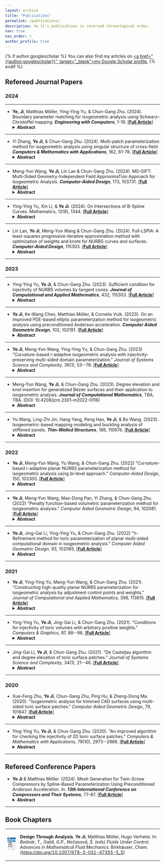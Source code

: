 ```yaml
---
layout: archive
title: "Publications"
permalink: /publications/
description: Ye Ji's publications in reversed chronological order.
nav: true
nav_order: 1
author_profile: true
---
```


{% if author.googlescholar %}
  You can also find my articles on <u><a href="{{author.googlescholar}}", target="_blank">my Google Scholar profile</a>.</u>
{% endif %}

## Refereed Journal Papers

### 2024
---

- **Ye, Ji**, Matthias Möller, Ying-Ying Yu, & Chun-Gang Zhu. (2024). Boundary parameter matching for isogeometric analysis using Schwarz–Christoffel mapping. ***Engineering with Computers***, 1-19. [[**Full Article**]](https://doi.org/10.1007/s00366-024-02020-z)
  <details>
    <summary><strong>Abstract</strong></summary>
    Isogeometric analysis has brought a paradigm shift in integrating computational simulations with geometric designs across engineering disciplines. This technique necessitates analysis-suitable parameterization of physical domains to fully harness the synergy between Computer-Aided Design and Computer-Aided Engineering analyses. Existing methods often fix boundary parameters, leading to challenges in elongated geometries such as fluid channels and tubular reactors. This paper presents an innovative solution for the boundary parameter matching problem, specifically designed for analysis-suitable parameterizations. We employ a sophisticated Schwarz–Christoffel mapping technique, which is instrumental in computing boundary correspondences. A refined boundary curve reparameterization process complements this. Our dual-strategy approach maintains the geometric exactness and continuity of input physical domains, overcoming limitations often encountered with the existing reparameterization techniques. By employing our proposed boundary parameter matching method, we show that even a simple linear interpolation approach can effectively construct a satisfactory analysis-suitable parameterization. Our methodology offers significant improvements over traditional practices, enabling the generation of analysis-suitable and geometrically precise models, which is crucial for ensuring accurate simulation results. Numerical experiments show the capacity of the proposed method to enhance the quality and reliability of isogeometric analysis workflows.
  </details>

---

- Yi Zhang, **Ye Ji**, & Chun-Gang Zhu. (2024). Multi-patch parameterization method for isogeometric analysis using singular structure of cross-field. ***Computers & Mathematics with Applications***, 162, 61-78. [[**Full Article**]](https://doi.org/10.1016/j.camwa.2024.03.001)
  <details>
    <summary><strong>Abstract</strong></summary>
    Isogeometric analysis is an innovative numerical paradigm with the potential to bridge the gap between Computer-Aided Design and Computer-Aided Engineering. However, constructing analysis-suitable parameterizations from a given boundary representation remains a critical challenge in the isogeometric design-through-analysis pipeline, particularly for computational domains with complex geometries, such as high-genus cases. To tackle this issue, we propose a multi-patch parameterization method for computational domains grounded in the singular structure of cross-fields. Initially, the vector field functions over the computational domain are solved using the boundary element method. The cross-field is then obtained through the one-to-one mapping between the vector field and the cross-field. Subsequently, we acquire the position information and topological connection relations of singularities and streamlines by analyzing the singular structure of the cross-field. Moreover, we introduce a simple and effective method for computing streamlines. We propose a novel segmentation strategy to divide the computational domain into several quadrilateral NURBS sub-patches. Once the multi-patch structure is established, we develop two methods to construct analysis-suitable multi-patch parameterizations. The first method is a direct generalization of the barrier function-based approach, while the second method yields smoother parameterizations by incorporating the interface control points of sub-patches into the optimization model. Numerical experiments demonstrate the effectiveness and robustness of the proposed method.
  </details>

---

- Meng-Yun Wang, **Ye Ji**, Lin Lan & Chun-Gang Zhu. (2024). MS-GIFT: Multi-Sided Geometry-Independent Field ApproximaTion Approach for Isogeometric Analysis. ***Computer-Aided Design***, 173, 103731. [[**Full Article**]](https://doi.org/10.1016/j.cad.2024.103731) 
  <details>
    <summary><strong>Abstract</strong></summary>
    The Geometry-Independent Field approximaTion (GIFT) technique, an extension of isogeometric analysis (IGA), allows for separate spaces to parameterize the computational domain and approximate solution field. Based on the GIFT approach, this paper proposes a novel IGA methodology that incorporates toric surface patches for multi-sided geometry representation, while utilizing B-spline or truncated hierarchical B-spline (THB-spline) basis for analysis. By creating an appropriate bijection between the parametric domains of distinct bases for modeling and approximation, our method ensures smoothness within the computational domain and combines the compact support of B-splines or the local refinement potential of THB-splines, resulting in more efficient and precise solutions. To enhance the quality of parameterization and consequently boost the accuracy of downstream analysis, we suggest optimizing the composite toric parameterization. Numerical examples validate the effectiveness and superiority of our suggested approach.
  </details>

---

- Ying-Ying Yu, Xin Li, & **Ye Ji**. (2024). On Intersections of B-Spline Curves. Mathematics, 12(9), 1344. [[**Full Article**]](https://doi.org/10.3390/math12091344)
  <details>
    <summary><strong>Abstract</strong></summary>
    Bézier and B-spline curves are foundational tools for curve representation in computer graphics and computer-aided geometric design, with their intersection computation presenting a fundamental challenge in geometric modeling. This study introduces an innovative algorithm that quickly and effectively resolves intersections between Bézier and B-spline curves. The number of intersections between the two input curves within a specified region is initially determined by applying the resultant of a polynomial system and Sturm’s theorem. Subsequently, the potential region of the intersection is established through the utilization of the pseudo-curvature-based subdivision scheme and the bounding box detection technique. The projected Gauss-Newton method is ultimately employed to efficiently converge to the intersection. The robustness and efficiency of the proposed algorithm are demonstrated through numerical experiments, demonstrating a speedup of 3 to 150 times over traditional methods.
  </details>

---

- Lin Lan, **Ye Ji**, Meng-Yun Wang & Chun-Gang Zhu. (2024). Full-LSPIA: A least-squares progressive-iterative approximation method with optimization of weights and knots for NURBS curves and surfaces. ***Computer-Aided Design***, 115303. [[**Full Article**]](https://www.sciencedirect.com/science/article/pii/S0010448523002051) 
  <details>
    <summary><strong>Abstract</strong></summary>
    The Least-Squares Progressive-Iterative Approximation (LSPIA) method offers a powerful and intuitive approach for data fitting. Non-Uniform Rational B-splines (NURBS) are a popular choice for approximation functions in data fitting, due to their robust capabilities in shape representation. However, a restriction of the traditional LSPIA application to NURBS is that it only iteratively adjusts control points to approximate the provided data, with weights and knots remaining static. To enhance fitting precision and overcome this constraint, we present Full-LSPIA, an innovative LSPIA method that jointly optimizes weights and knots alongside control points adjustments for superior NURBS curves and surfaces creation. We achieve this by constructing an objective function that incorporates control points, weights, and knots as variables, and solving the resultant optimization problem. Specifically, control points are adjusted using LSPIA, while weights and knots are optimized through the LBFGS method based on the analytical gradients of the objective function with respect to weights and knots. Additionally, we present a knot removal strategy known as Decremental Full-LSPIA. This strategy reduces the number of knots within a specified error tolerance, and determines optimal knot locations. The proposed Full-LSPIA and Decremental Full-LSPIA maximize the strengths of LSPIA, with numerical examples further highlighting the superior performance and effectiveness of these methods. Compared to the classical LSPIA, Full-LSPIA offers greater fitting accuracy for NURBS curves and surfaces while maintaining the same number of control points, and automatically determines suitable weights and knots. Moreover, Decremental Full-LSPIA yields fitting results with fewer knots while maintaining the same error tolerance.
  </details>

---

### 2023
---

- Ying-Ying Yu, **Ye Ji**, & Chun-Gang Zhu. (2023). Sufficient condition for injectivity of NURBS volumes by tangent cones. ***Journal of Computational and Applied Mathematics***, 432, 115303. [[**Full Article**]](https://www.sciencedirect.com/science/article/pii/S0377042723002479) 
  <details>
    <summary><strong>Abstract</strong></summary>
    NURBS method is the standard mathematical method for describing the shapes of curves/surfaces/volumes, and it is extensively used in computer-aided design, computer-aided manufacturing, and computer graphics. The injectivity of NURBS volumes means that they do not have self-intersections. Since the injectivity of parameterizations depend on the signs of their Jacobian functions, and the Jacobian of a NURBS volume is determined by the determinant of its tangent vectors in three directions, we first propose a method to compute the bounding vectors of the tangent cones of NURBS volume in this paper. Then the sufficient condition for the injectivity of NURBS volume is proposed. A checking algorithm is also presented. Some examples are given to verify the effectiveness of the algorithm.
  </details>

---

- **Ye Ji**, Ke-Wang Chen, Matthias Möller, & Cornelis Vuik. (2023). On an improved PDE-based elliptic parameterization method for isogeometric analysis using preconditioned Anderson acceleration. ***Computer Aided Geometric Design***, 102, 102191. [[**Full Article**]](https://www.sciencedirect.com/science/article/pii/S0167839623000237) 
  <details>
    <summary><strong>Abstract</strong></summary>
    Constructing an analysis-suitable parameterization for the computational domain from its boundary representation plays a crucial role in the isogeometric design-through-analysis pipeline. PDE-based elliptic grid generation is an effective method for generating high-quality parameterizations with rapid convergence properties for the planar case. However, it may generate non-uniform grid lines, especially near the concave/convex parts of the boundary. In the present work, we introduce a novel scaled discretization of harmonic mappings in the Sobolev space $H^1$ to remit it. Analytical Jacobian matrices for the involved nonlinear equations are derived to accelerate the computation. To enhance the numerical stability and the speed of convergence, we propose a simple and yet effective preconditioned Anderson acceleration framework instead of using computationally expensive Newton-type iteration. Three preconditioning strategies are suggested, namely diagonal Jacobian, block-diagonal Jacobian, and full Jacobian. Furthermore, we discuss a delayed update strategy of the preconditioner, i.e., the preconditioner is updated every few steps to reduce the computational cost per iteration. Numerical experiments demonstrate the effectiveness and efficiency of our improved parameterization approach and the computational efficiency of our preconditioned Anderson acceleration scheme.
  </details>

---

- **Ye Ji**, Meng-Yun Wang, Ying-Ying Yu, & Chun-Gang Zhu. (2023) "Curvature-based r-adaptive isogeometric analysis with injectivity-preserving multi-sided domain parameterization." *Journal of Systems Science and Complexity*, 36(1), 53--76. [[**Full Article**]](https://link.springer.com/article/10.1007/s11424-022-1293-3) 
  <details>
    <summary><strong>Abstract</strong></summary>
    Inspired by the r-refinement method in isogeometric analysis, in this paper, the authors propose a curvature-based r-adaptive isogeometric method for planar multi-sided computational domains parameterized by toric surface patches. The authors construct three absolute curvature metrics of isogeometric solution surface to characterize its gradient information, which is more straightforward and effective. The proposed method takes the internal weights as optimization variables and the resulting parameterization is analysis-suitable and injectivity-preserving with a theoretical guarantee. Several PDEs are solved over multi-sided computational domains parameterized by toric surface patches to demonstrate the effectiveness and efficiency of the proposed method.
  </details>

---

- Meng-Yun Wang, **Ye Ji**, & Chun-Gang Zhu. (2023). Degree elevation and knot insertion for generalized Bézier surfaces and their application to isogeometric analysis. ***Journal of Computational Mathematics***, TBA, TBA. (DOI: 10.4208/jcm.2301-m2022-0116)
  <details>
    <summary><strong>Abstract</strong></summary>
    Generalized B{\'e}zier (GB) surfaces proposed by V{\'a}rady et al. are a multi-sided general- ization of classical tensor product B{\'e}zier surfaces with a simple control structure and inherit most of the nice properties from B{\'e}zier surfaces. However, the original degree elevation changes the geometry of GB surfaces such that it is undesirable in many applications, e.g., isogeometric analysis (IGA). In this paper, we propose an improved degree elevation algo- rithm for GB surfaces keeping not only the geometry but also the parameter consistency. Based on the knot insertion of B-splines, a novel knot insertion algorithm for GB surface is also proposed. Then the proposed degree elevation and knot insertion algorithms are employed to increase the degree of freedom (DOF) for multi-sided domain parameterized by GB surface in IGA, corresponding to the traditional p-, h-, and k-refinements. Numerical examples demonstrate the effectiveness and superiority of our method.
  </details>

---

- Yu Wang, Ling-Zhi Jin, Hang Yang, Peng Hao, **Ye Ji**, & Bo Wang. (2023). Isogeometric-based mapping modeling and buckling analysis of stiffened panels. ***Thin-Walled Structures***, 186, 110676. [[**Full Article**]](https://www.sciencedirect.com/science/article/pii/S0263823123001544) 
  <details>
    <summary><strong>Abstract</strong></summary>
    Modeling and analysis of stiffened panels are two key technologies in the design of aerospace thin-walled structures. For the stiffened panels with complex geometry, classical finite element analysis (FEA) and conventional isogeometric analysis (IGA) based on explicit geometry usually require time-consuming and labor-intensive geometric processing, and additional coupling matrices to be ready for analysis. In this study, a new method for modeling and buckling analysis of stiffened panels is proposed, which provides a more efficient and simpler way. During the modeling process, the stiffeners are treated as curves on surfaces, which is not explicitly defined using the control-point-based representation of curves, but implicitly defined using parameter curves in the parametric space of the surface. Mapping modeling provides more accurate geometric description and transfer the complex modeling problems (three-dimensional space) of stiffeners on free-form surface into simple modeling problems in the regular parametric space (two-dimensional space). During the buckling analysis process, a new mapped stiffener element based on mapping modeling is proposed, which can model the section of the eccentric stiffener without changing the geometry. The precise normal information of the Non-Uniform Rational B-Splines (NURBS) surface can ensure that the stiffeners are perpendicular to the skin. In addition, the coupling of the stiffener and the skin is automatic, without any additional coupling matrix. This buckling analysis framework realizes the complete integration of modeling and analysis. Furthermore, for the stiffened panels with cutouts, the trimmed surface analysis (TSA) method is extended to be used for the numerical integration of the trimmed stiffeners, which means that no additional geometric process is required. Finally, four numerical examples of different types of stiffened panels are constructed, involving metal, trimmed surface, classical grid-stiffener, free-form surface, variable-stiffness composites, and curvilinear grid-stiffener. Several numerical examples of static and buckling analysis of stiffened panels with high fidelity demonstrate the effectiveness of the proposed framework.
  </details>

---

### 2022

- **Ye Ji**, Meng-Yun Wang, Yu Wang, & Chun-Gang Zhu. (2022) "Curvature-based r-adaptive planar NURBS parameterization method for isogeometric analysis using bi-level approach." *Computer-Aided Design*, 150, 103305. [[**Full Article**]](https://www.sciencedirect.com/science/article/pii/S0010448522000756) 
  <details>
    <summary><strong>Abstract</strong></summary>
    Localized and anisotropic features extensively exist in various physical phenomena. The present work focuses on the r-adaptive parameterization technique for isogeometric analysis (IGA), which aims to acquire higher numerical accuracy while keeping the degrees of freedom constant. The principal feature is utilizing the so-called absolute principal curvature of the IGA solution surfaces to characterize numerical errors instead of posteriori error estimations, which establishes the relation between analysis results and geometric quantity. The bijectivity is a fundamental requirement for analysis-suitable parameterization. With the cooperation of a minor regularization and common line search criteria, the proposed method guarantees the bijectivity of the resulting parameterizations. The bi-level approach with two refinement levels of the same geometry is employed: a coarse level (design model) to update the parameterization and a fine level (analysis model) to perform the isogeometric simulation. Moreover, we develop several detailed algorithms for explaining the sensitivity propagation from the design model to the analysis model and analytically computing the sensitivity, which allows accurate calculation of sensitivity and enhances the robustness during a gradient-based optimization. Several examples and comparisons are presented to demonstrate the effectiveness and efficiency of the proposed method. As an application, we apply the proposed method to a two-dimensional linear heat transfer problem with a moving Gaussian heat source, which is a simplified model for the additive manufacturing application. The proposed r-adaptive technique effectively captures the thermal history of the problem.
  </details>

---

- **Ye Ji**, Meng-Yun Wang, Mao-Dong Pan, Yi Zhang, & Chun-Gang Zhu. (2022) "Penalty function-based volumetric parameterization method for isogeometric analysis." *Computer Aided Geometric Design*, 94, 102081. [[**Full Article**]](https://www.sciencedirect.com/science/article/pii/S0167839622000176) 
  <details>
    <summary><strong>Abstract</strong></summary>
    In isogeometric analysis, constructing bijective and low-distorted parameterizations is a fundamental task. Compared with the planar problem, the volumetric case is more challenging in both robustness and efficiency. In this paper, we present a robust and efficient volumetric parameterization method based on the idea of penalty functions and the Jacobian regularization technique. The proposed method does not require an already bijective initialization and thus avoids an extra foldover elimination step. The main contributions of this work lie in three aspects. First, a new objective function that characterizes the volume distortion is established using the Divergence Theorem. Second, we employ a novel penalty function for the Jacobian regularization. The full analytical gradient of the objective function is also deduced to enhance the numerical stability in gradient-based optimization. Third, we develop a reduced numerical integration strategy to accelerate the new algorithm. Several numerical examples demonstrate that our method significantly outperforms the current competitive approaches both in terms of robustness and efficiency.
  </details>

---

- **Ye Ji**, Jing-Gai Li, Ying-Ying Yu, & Chun-Gang Zhu. (2022) "h-Refinement method for toric parameterization of planar multi-sided computational domain in isogeometric analysis." *Computer Aided Geometric Design*, 93, 102065. [[**Full Article**]](https://www.sciencedirect.com/science/article/pii/S0167839622000012) 
  <details>
    <summary><strong>Abstract</strong></summary>
    Toric surface patches are a class of multi-sided surface patches that can represent multi-sided domains without mesh degeneration. In this paper, we propose an improved subdivision algorithm for toric surface patches, which subdivides an N-sided toric surface patch into N rational tensor product B{\'e}zier surface patches. By the proposed subdivision algorithm, a $C^k$-continuous spline surface composed of piecewise toric surface patches is subdivided into a set of rational tensor product B{\'e}zier surface patches with $G^k$-continuity. Additionally, after subdivision, toric surface patches are compatible with CAD systems. Combining the subdivision algorithm with the classical knot insertion algorithm of non-uniform rational B-splines, we develop a novel h-refinement scheme for isogeometric analysis with planar toric parameterizations. Several numerical examples are given to demonstrate the effectiveness and numerical stability of the presented method.
  </details>

---

### 2021

- **Ye Ji**, Ying-Ying Yu, Meng-Yun Wang, & Chun-Gang Zhu. (2021). "Constructing high-quality planar NURBS parameterization for isogeometric analysis by adjustment control points and weights." *Journal of Computational and Applied Mathematics*, 396, 113615. [[**Full Article**]](https://www.sciencedirect.com/science/article/pii/S0377042721002375) 
  <details>
    <summary><strong>Abstract</strong></summary>
    Parameterization of computational domains is a crucial step in isogeometric analysis (IGA). Non-Uniform Rational B-Spline (NURBS) is a standard tool in the CAD/CAM industry due to its powerful capability for shape representation. In this paper, we propose several sufficient conditions and a necessary condition for injective NURBS parameterizations of computational domains, taking into account both the control points and weights. Based on these conditions, an algorithm for the injectivity checking of NURBS parameterization is proposed. By taking both the internal control points and weights as optimization variables, we present an effective and robust approach for parameterizing planar computational domains. With the internal control points and weights updating alternately, the resulting parameterization is constructed by solving an unconstrained optimization problem whose objective function is a weighted sum of corrected Winslow functional and uniformity functional. Finally, the proposed checking algorithm is applied to verify the injectivity of the resulting parameterizations. Numerical examples demonstrate the effectiveness and robustness of the proposed method and show superior parameterization quality performance over the state-of-the-art approaches.
  </details>

---

- Ying-Ying Yu, **Ye Ji**, Jing-Gai Li, & Chun-Gang Zhu. (2021). "Conditions for injectivity of toric volumes with arbitrary positive weights." *Computers & Graphics*, 97, 88--98. [[**Full Article**]](https://www.sciencedirect.com/science/article/pii/S0097849321000686) 
  <details>
    <summary><strong>Abstract</strong></summary>
    Parameterizations, which map parametric domains into certain domains, are widely used in computer aided design, computer aided geometric design, computer graphics, isogeometric analysis, and related fields. The parameterizations of curves, surfaces, and volumes are injective means that they do not have self-intersections. A 3D toric volume is defined via a set of 3D control points with weights that correspond to a set of finite 3D lattice points. Rational tensor product or tetrahedral B{\'e}zier volumes are special cases of toric volumes. In this paper, we proved that a toric volume is injective for any positive weights if and only if the lattice points set and control points set are compatible. An algorithm is also presented for checking the compatibility of the two sets by the mixed product of three vectors. Some examples illustrate the effectiveness of the proposed method. Moreover, we improve the algorithm based on the properties and results of clean and empty tetrahedrons in combinatorics.
  </details>

---

- Jing-Gai Li, **Ye Ji**, & Chun-Gang Zhu. (2021). "De Casteljau algorithm and degree elevation of toric surface patches." *Journal of Systems Science and Complexity*, 34(1), 21--46. [[**Full Article**]](https://link.springer.com/article/10.1007/s11424-020-9370-y) 
  <details>
    <summary><strong>Abstract</strong></summary>
    De Casteljau algorithm and degree elevation of B{\'e}zier and NURBS curves/surfaces are two important techniques in computer aided geometric design. This paper presents the de Casteljau algorithm and degree elevation of toric surface patches, which include tensor product and triangular rational B{\'e}zier surfaces as special cases. Some representative examples of toric surface patches with common shapes are illustrated to verify these two algorithms. Moreover, the authors also apply the degree elevation of toric surface patches to isogeometric analysis. And two more examples show the effectiveness of proposed method.
  </details>

---

### 2020

- Xue-Feng Zhu, **Ye Ji**, Chun-Gang Zhu, Ping Hu, & Zheng-Dong Ma. (2020). "Isogeometric analysis for trimmed CAD surfaces using multi-sided toric surface patches." *Computer Aided Geometric Design*, 79, 101847. [[**Full Article**]](https://www.sciencedirect.com/science/article/pii/S0167839620300340) 
  <details>
    <summary><strong>Abstract</strong></summary>
    We propose a new isogeometric method using Toric surface patches for trimmed CAD planar surfaces. This method converts each trimmed spline element into a Toric surface patch with conforming boundary representation and converts each non-trimmed spline element into a B{\'e}zier element. Because the Toric surface patches are a multi-sided generalization of classical B{\'e}zier surface patches, all trimmed and non-trimmed elements of a trimmed CAD surface have a unified geometric representation using Toric surface patches. Toric surface patches share the advantages of isogeometric continuum elements in that they can exactly model the geometry and can be easily implemented in standard finite-element code architectures. Several numerical examples are used to demonstrate the reliability of the proposed method.
  </details>

---

- Ying-Ying Yu, **Ye Ji**, & Chun-Gang Zhu. (2020). "An improved algorithm for checking the injectivity of 2D toric surface patches." *Computers & Mathematics with Applications*, 79(10), 2973--2986. [[**Full Article**]](https://www.sciencedirect.com/science/article/pii/S089812212030002X) 
  <details>
    <summary><strong>Abstract</strong></summary>
    Injective parametrizations are widely used both in theory and in applications. The injectivity of parameteric curves and surfaces means that there are no self-intersections. Toric surface patch is defined by a set of integer lattice points and corresponding control points and weights, which includes rational tensor product and triangle Bézier patches as special cases. In 2011, Sottile and Zhu presented a geometric method to check the injectivity of 2D toric surface patches. In this paper, we present an improved algorithm of their method. The complexity of the improved algorithm is reduced from $O(n^3)$ to $O(n^2)$, where $n = \# (A)$. Some examples are shown to illustrate the effectiveness of our algorithm. Moreover, the algorithm is also applied to check the injectivity of parameterization in isogeometric analysis.
  </details>

--- 

## Refereed Conference Papers

- **Ye Ji** & Matthias Möller. (2024). Mesh Generation for Twin-Screw Compressors by Spline-Based Parameterization Using Preconditioned Anderson Acceleration. In: ***13th International Conference on Compressors and Their Systems***, 77-87. [[**Full Article**]](https://link-springer-com.tudelft.idm.oclc.org/chapter/10.1007/978-3-031-42663-6_7) 
  <details>
    <summary><strong>Abstract</strong></summary>
    Constructing high-quality structured meshes is a crucial preprocessing step in the simulation-based analysis of positive displacement machines and, in particular, rotary twin-screw compressors. Instead of creating these meshes directly, we resort to the computational paradigm of IsoGeometric Analysis (IGA) that integrates geometric modeling and numerical simulations in a unified spline-based formalism. In this paper, we propose an efficient approach for generating high-order analysissuitable parameterizations of rotary twin-screw compressor geometries from their boundary representation adopting the concept of elliptic grid generation and applying the IGA formalism. As this approach involves the solution of nonlinear systems of equations, we speed up the computation by using a block-diagonal Jacobianpreconditioned Anderson acceleration algorithm. Our numerical results demonstrate the effectiveness and efficiency of the proposed workflow. The so-created parameterizations can be easily turned into high-quality structured meshes suitable for simulation-based compressor analysis.
  </details>

---

## Book Chapters

<table>
  <tr>
    <td><img src="../images/book covers/cover-fluids-under-control.webp" alt="Book Cover" width="160px" height="auto"></td>
    <td>
      <p><b>Design Through Analysis. Ye Ji</b>, Matthias Möller, Hugo Verhelst. In: <i>Bodnár, T., Galdi, G.P., Nečasová, Š. (eds)</i> <i>Fluids Under Control. Advances in Mathematical Fluid Mechanics.</i> Birkhäuser, Cham. (<a href="https://doi.org/10.1007/978-3-031-47355-5_5">https://doi.org/10.1007/978-3-031-47355-5_5</a>)</p>
    </td>
  </tr>
</table>

